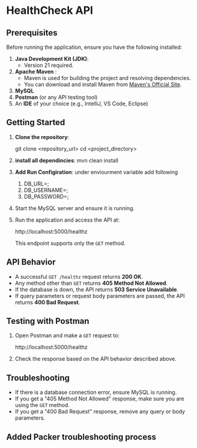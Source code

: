 
# HealthCheck API

## Prerequisites
Before running the application, ensure you have the following installed:
1. **Java Development Kit (JDK)**:
    - Version 21 required.
2. **Apache Maven** :
    - Maven is used for building the project and resolving dependencies.
    - You can download and install Maven from [Maven's Official Site](https://maven.apache.org/).
3. **MySQL**
4. **Postman** (or any API testing tool)
5. An **IDE** of your choice (e.g., IntelliJ, VS Code, Eclipse)

## Getting Started

1. **Clone the repository**:
  
   git clone <repository_url>
   cd <project_directory>

2. **install all dependincies**:
      mvn clean install
3. **Add Run Configiration**:
   under enviourment variable add following
    1. DB_URL=<db url>;
    2. DB_USERNAME=<db username>;
    3. DB_PASSWORD=<db password>; 

4. Start the MySQL server and ensure it is running.

5. Run the application and access the API at:
   
   http://localhost:5000/healthz
  
   This endpoint supports only the `GET` method.
 
## API Behavior

- A successful `GET /healthz` request returns **200 OK**.
- Any method other than `GET` returns **405 Method Not Allowed**.
- If the database is down, the API returns **503 Service Unavailable**.
- If query parameters or request body parameters are passed, the API returns **400 Bad Request**.

## Testing with Postman

1. Open Postman and make a `GET` request to:

   http://localhost:5000/healthz
   
2. Check the response based on the API behavior described above.


## Troubleshooting

- If there is a database connection error, ensure MySQL is running.
- If you get a "405 Method Not Allowed" response, make sure you are using the `GET` method.
- If you get a "400 Bad Request" response, remove any query or body parameters.

## Added Packer troubleshooting process


